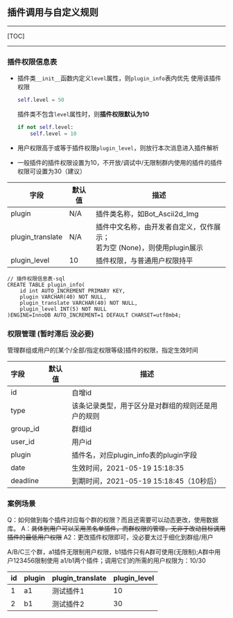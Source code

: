 ## 插件调用与自定义规则

---

[TOC]

---



### 插件权限信息表

+ 插件类`__init__`函数内定义`level`属性，则`plugin_info`表内优先 使用该插件权限

  ```python
  self.level = 50
  ```

  插件类不包含`level`属性时，则**插件权限默认为10**

  ```python
  if not self.level:
      self.level = 10
  ```

  

+ 用户权限高于或等于插件权限`plugin_level`，则放行本次消息进入插件解析

+ 一般插件的插件权限设置为10，不开放/调试中/无限制群内使用的插件的插件权限可设置为30（建议）

| 字段             | 默认值 | 描述                                                         |
| ---------------- | ------ | ------------------------------------------------------------ |
| plugin           | N/A    | 插件类名称，如Bot_Ascii2d_Img                                |
| plugin_translate | N/A    | 插件中文名称，由开发者自定义，仅作展示；<br />若为空 (None)，则使用plugin展示 |
| plugin_level     | 10     | 插件权限，与普通用户权限持平                                 |

```mysql
// 插件权限信息表-sql
CREATE TABLE plugin_info(
    id int AUTO_INCREMENT PRIMARY KEY,
    plugin VARCHAR(40) NOT NULL,
    plugin_translate VARCHAR(40) NOT NULL,
    plugin_level INT(5) NOT NULL
)ENGINE=InnoDB AUTO_INCREMENT=1 DEFAULT CHARSET=utf8mb4;
```





### 权限管理 (暂时滞后 没必要)

管理群组或用户的[某个/全部/指定权限等级]插件的权限，指定生效时间

| 字段     | 默认值 | 描述                                               |
| :------- | ------ | -------------------------------------------------- |
| id       |        | 自增id                                             |
| type     |        | 该条记录类型，用于区分是对群组的规则还是用户的规则 |
| group_id |        | 群组id                                             |
| user_id  |        | 用户id                                             |
| plugin   |        | 插件名，对应plugin_info表的plugin字段              |
| date     |        | 生效时间，2021-05-19 15:18:35                      |
| deadline |        | 到期时间，2021-05-19 15:18:45（10秒后）            |



### 案例场景

Q：如何做到每个插件对应每个群的权限？而且还需要可以动态更改，使用数据库。
A：~~具体到用户可以采用黑名单插件，而群权限的管理，无非于改动目标调用插件的最低用户权限~~
A2：更改插件权限即可，没必要太过于细化到群组/用户

A/B/C三个群，a1插件无限制用户权限，b1插件只有A群可使用(无限制);A群中用户123456限制使用
a1/b1两个插件；调用它们的所需的用户权限为：10/30



| id   | plugin | plugin_translate | plugin_level |
| ---- | ------ | ---------------- | ------------ |
| 1    | a1     | 测试插件1        | 10           |
| 2    | b1     | 测试插件2        | 30           |

